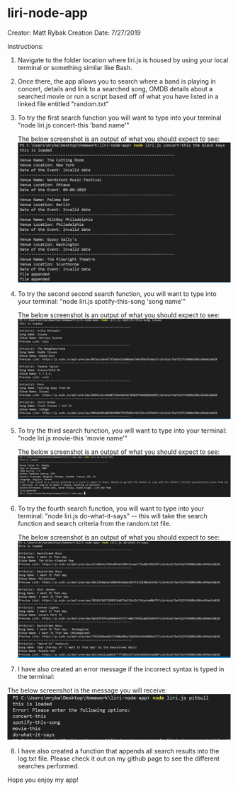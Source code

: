 # liri-node-app

Creator: Matt Rybak
Creation Date: 7/27/2019

Instructions: 

1. Navigate to the folder location where liri.js is housed by using your local terminal or something similar like Bash. 
2. Once there, the app allows you to search where a band is playing in concert, details and link to a searched song, OMDB details about a searched movie or run a script based off of what you have listed in a linked file entitled "random.txt" 

3. To try the first search function you will want to type into your terminal 
    "node liri.js concert-this 'band name'" 

    The below screenshot is an output of what you should expect to see: 
![Concert-this](/images/concert_this.PNG)

4. To try the second second search function, you will want to type into your terminal: 
    "node liri.js spotify-this-song 'song name'" 

    The below screenshot is an output of what you should expect to see: 
![spotifiy-this-song](/images/spotify-this-song.PNG)

5. To try the third search function, you will want to type into your terminal: 
    "node liri.js movie-this 'movie name'" 

    The below screenshot is an output of what you should expect to see: 
![movie-this](/images/movie-this.PNG)

6. To try the fourth search function, you will want to type into your terminal: 
    "node liri.js do-what-it-says" -- this will take the search function and search criteria from the random.txt file. 

    The below screenshot is an output of what you should expect to see: 
![do-what-it-says](/images/do_what_it_says.PNG)

7. I have also created an error message if the incorrect syntax is typed in the terminal: 

The below screenshot is the message you will receive: 
![error-message](/images/error_message.PNG)

8. I have also created a function that appends all search results into the log.txt file. Please check it out on my github page to see the different searches performed. 

Hope you enjoy my app! 